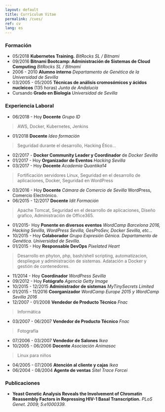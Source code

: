```yaml
---
layout: default
title: Curriculum Vitae
permalink: /cves/
ref: cv 
lang: es
---
```

### Formación
* 05/2018 **Kubernetes Training.** *BitRocks SL / Bitnami*
* 09/2016 **Bitnami Bootcamp: Administración de Sistemas de Cloud Computing** *BitRocks SL / Bitnami*
* 2006 - 2010 **Alumno interno** *Departamento de Genética de la Universidad de Sevilla*
* 03/2005 - 05/2005 **Técnicas de análisis cromosómicos y ácidos nucleicos** (135 horas) *Junta de Andalucía*
* Cursando **Grado en Biología** *Universidad de Sevilla*  

### Experiencia Laboral
* 06/2018 - Hoy **Docente**  *Grupo ID*
> AWS, Docker, Kubernetes, Jenkins
* 01/2018 **Docente** *Ideo formación*
> Seguridad durante el desarrollo, Hacking Ético...
* 02/2017 - **Docker Community Leader y Coordinador** de *Docker Sevilla*
* 01/2017 - Hoy **Organizador de Eventos** *Hacking Sevilla*
* 03/2017 - Hoy **Docente** *Academia Quantika14* 
> Fortificación servidores Linux, Seguridad en el desarrollo de aplicaciones, Docker, Seguridad en WordPress
* 03/2016 - Hoy **Docente** *Cámara de Comercio de Sevilla*
WordPress, Comercio Electrónico.
* 06/2015 - 12/2017 **Docente** *Idit Formación*
> Apache Tomcat, Seguridad en el desarrollo de aplicaciones, Diseño grafico, Administración de Office365.
* 01/2015- Hoy **Ponente en diversos eventos** *WordCamp Barcelona 2016, Hacking Sevilla, WordPress Sevilla, GesProSev, Docker Sevilla, etc...*
* 10/2015 - Hoy **Colaborador** *Grupo Expresión Génica. Departamento de Genética. Universidad de Sevilla.*
* 01/2015 - Hoy **Responsable DevOps** *Pixelated Heart*
> Desarrollo en phyton, php, bash/shell scripting, automatizacion, despliegue y administración de sistemas. Adatación a Docker y gestión de contenedores.
* 11/2014 - Hoy **Coordinador** *WordPress Sevilla*
* 09/2012 - Hoy **Fotógrafo** *Agencia Getty Image*
* 10/2015 - 12/2015 **Administrador de sistemas** *MyTinySecrets Limited*
* 01/2015 - 11/2016 **Coorganizador** *WordCamp Europe 2015 y WordCamp Sevilla 2016*
* 12/2007 - 01/2008 **Vendedor de Producto Técnico** *Fnac*
> Informática
* 03/2007 - 06/2007  **Vendedor de Producto Técnico** *Fnac*
> Fotografía
* 07/2006 - 03/2007 **Vendedor de Salones** *Ikea*
* 10/2005 - 06/2006 **Docente** *Asociación Animasoc*
> Linux para niños
* 04/2005 - 07/2006 **Atención al cliente y cajas** *Ikea*
* 06/2004 - 08/2004 **Agente de ventas** *Sitel Trace Forcei*  

### Publicaciones
* **Yeast Genetic Analysis Reveals the Involvement of Chromatin Reassembly Factors in Repressing HIV-1 Basal Transcription.** *PLoS Genet. 2009; 5:e1000339.*
